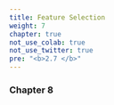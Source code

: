 ```yaml
---
title: Feature Selection
weight: 7
chapter: true
not_use_colab: true
not_use_twitter: true
pre: "<b>2.7 </b>"
---
```


### Chapter 8